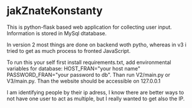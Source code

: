 # jakZnateKonstanty
This is python-flask based web application for collecting user input. Information is stored in MySql dtatabase.

In version 2 most things are done on backend woth pytho, whereas in v3 i tried to get as much process to fronted JavaScript.


To run this your self first install requirements.txt, add environmental variables for database: HOST_FRAN="your host name" PASSWORD_FRAN="your password to db".
Than run V2/main.py or V3/main.py. 
Than the website should be accessible on 127.0.0.1

I am identifying people by their ip adress, I know there are better ways to not have one user to act as multiple, but I really wanted to get also the IP.